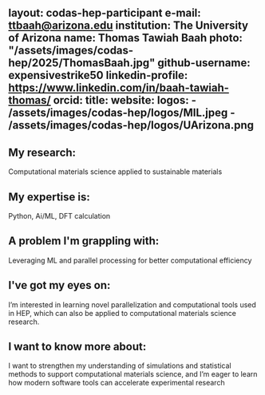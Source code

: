 layout: codas-hep-participant
e-mail: ttbaah@arizona.edu
institution: The University of Arizona
name: Thomas Tawiah Baah
photo: "/assets/images/codas-hep/2025/ThomasBaah.jpg"
github-username: expensivestrike50
linkedin-profile: https://www.linkedin.com/in/baah-tawiah-thomas/
orcid:
title:
website:
logos:
    - /assets/images/codas-hep/logos/MIL.jpeg
    - /assets/images/codas-hep/logos/UArizona.png
---

## My research:
Computational materials science applied to sustainable materials

## My expertise is:
Python, Ai/ML, DFT calculation

## A problem I'm grappling with:
Leveraging ML and parallel processing for better computational efficiency

## I've got my eyes on:
I’m interested in learning novel parallelization and computational tools used in HEP, which can also be applied to computational materials science research.

## I want to know more about:
I want to strengthen my understanding of simulations and statistical methods to support computational materials science, and I’m eager to learn how modern software tools can accelerate experimental research